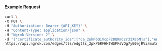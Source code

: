<!-- Code generated for API Clients. DO NOT EDIT. -->

#### Example Request

```bash
curl \
-X PUT \
-H "Authorization: Bearer {API_KEY}" \
-H "Content-Type: application/json" \
-H "Ngrok-Version: 2" \
-d '{"certificate_authority_ids":["ca_2pkP6QiVcpF28QRmCzr3IX8bNjs"],"enabled":true}' \
https://api.ngrok.com/edges/tls/edgtls_2pkP6RFHHtWSPFsVOg7yG0ejRVi/mutual_tls
```
